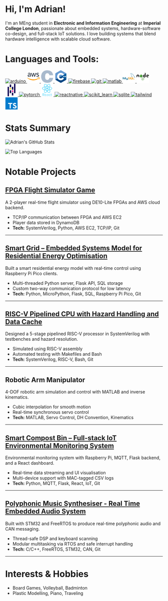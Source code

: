 # Hi, I'm Adrian!

I'm an MEng student in **Electronic and Information Engineering** at **Imperial College London**, passionate about embedded systems, hardware-software co-design, and full-stack IoT solutions. I love building systems that blend hardware intelligence with scalable cloud software.

# Languages and Tools:
<p align="left"> <a href="https://www.arduino.cc/" target="_blank" rel="noreferrer"> <img src="https://cdn.worldvectorlogo.com/logos/arduino-1.svg" alt="arduino" width="40" height="40"/> </a> <a href="https://aws.amazon.com" target="_blank" rel="noreferrer"> <img src="https://raw.githubusercontent.com/devicons/devicon/master/icons/amazonwebservices/amazonwebservices-original-wordmark.svg" alt="aws" width="40" height="40"/> </a> <a href="https://www.cprogramming.com/" target="_blank" rel="noreferrer"> <img src="https://raw.githubusercontent.com/devicons/devicon/master/icons/c/c-original.svg" alt="c" width="40" height="40"/> </a> <a href="https://www.w3schools.com/cpp/" target="_blank" rel="noreferrer"> <img src="https://raw.githubusercontent.com/devicons/devicon/master/icons/cplusplus/cplusplus-original.svg" alt="cplusplus" width="40" height="40"/> </a> <a href="https://firebase.google.com/" target="_blank" rel="noreferrer"> <img src="https://www.vectorlogo.zone/logos/firebase/firebase-icon.svg" alt="firebase" width="40" height="40"/> </a> <a href="https://git-scm.com/" target="_blank" rel="noreferrer"> <img src="https://www.vectorlogo.zone/logos/git-scm/git-scm-icon.svg" alt="git" width="40" height="40"/> </a> <a href="https://www.mathworks.com/" target="_blank" rel="noreferrer"> <img src="https://upload.wikimedia.org/wikipedia/commons/2/21/Matlab_Logo.png" alt="matlab" width="40" height="40"/> </a> <a href="https://www.mysql.com/" target="_blank" rel="noreferrer"> <img src="https://raw.githubusercontent.com/devicons/devicon/master/icons/mysql/mysql-original-wordmark.svg" alt="mysql" width="40" height="40"/> </a> <a href="https://nodejs.org" target="_blank" rel="noreferrer"> <img src="https://raw.githubusercontent.com/devicons/devicon/master/icons/nodejs/nodejs-original-wordmark.svg" alt="nodejs" width="40" height="40"/> </a> <a href="https://pandas.pydata.org/" target="_blank" rel="noreferrer"> <img src="https://raw.githubusercontent.com/devicons/devicon/2ae2a900d2f041da66e950e4d48052658d850630/icons/pandas/pandas-original.svg" alt="pandas" width="40" height="40"/> </a> <a href="https://pytorch.org/" target="_blank" rel="noreferrer"> <img src="https://www.vectorlogo.zone/logos/pytorch/pytorch-icon.svg" alt="pytorch" width="40" height="40"/> </a> <a href="https://reactjs.org/" target="_blank" rel="noreferrer"> <img src="https://raw.githubusercontent.com/devicons/devicon/master/icons/react/react-original-wordmark.svg" alt="react" width="40" height="40"/> </a> <a href="https://reactnative.dev/" target="_blank" rel="noreferrer"> <img src="https://reactnative.dev/img/header_logo.svg" alt="reactnative" width="40" height="40"/> </a> <a href="https://scikit-learn.org/" target="_blank" rel="noreferrer"> <img src="https://upload.wikimedia.org/wikipedia/commons/0/05/Scikit_learn_logo_small.svg" alt="scikit_learn" width="40" height="40"/> </a> <a href="https://www.sqlite.org/" target="_blank" rel="noreferrer"> <img src="https://www.vectorlogo.zone/logos/sqlite/sqlite-icon.svg" alt="sqlite" width="40" height="40"/> </a> <a href="https://tailwindcss.com/" target="_blank" rel="noreferrer"> <img src="https://www.vectorlogo.zone/logos/tailwindcss/tailwindcss-icon.svg" alt="tailwind" width="40" height="40"/> </a> <a href="https://www.typescriptlang.org/" target="_blank" rel="noreferrer"> <img src="https://raw.githubusercontent.com/devicons/devicon/master/icons/typescript/typescript-original.svg" alt="typescript" width="40" height="40"/> </a> </p>

# Stats Summary

![Adrian's GitHub Stats](https://github-readme-stats.vercel.app/api?username=adrianyk&show_icons=true&locale=en&hide_rank=true)

![Top Languages](https://github-readme-stats.vercel.app/api/top-langs?username=adrianyk&show_icons=true&locale=en&layout=compact)

# Notable Projects

## [FPGA Flight Simulator Game](https://github.com/lolzio5/theflyingproject)
A 2-player real-time flight simulator using DE10-Lite FPGAs and AWS cloud backend.  
- TCP/IP communication between FPGA and AWS EC2  
- Player data stored in DynamoDB  
- **Tech:** SystemVerilog, Python, AWS EC2, TCP/IP, Git

---

## [Smart Grid – Embedded Systems Model for Residential Energy Optimisation](https://github.com/keeganleeenxu/PowerPuffGirls)
Built a smart residential energy model with real-time control using Raspberry Pi Pico clients.  
- Multi-threaded Python server, Flask API, SQL storage  
- Custom two-way communication protocol for low latency  
- **Tech:** Python, MicroPython, Flask, SQL, Raspberry Pi Pico, Git

---

## [RISC-V Pipelined CPU with Hazard Handling and Data Cache](https://github.com/Bennybenassius/RV32I-Team15)
Designed a 5-stage pipelined RISC-V processor in SystemVerilog with testbenches and hazard resolution.  
- Simulated using RISC-V assembly  
- Automated testing with Makefiles and Bash  
- **Tech:** SystemVerilog, RISC-V, Bash, Git

---

## Robotic Arm Manipulator
4-DOF robotic arm simulation and control with MATLAB and inverse kinematics.  
- Cubic interpolation for smooth motion  
- Real-time synchronous servo control  
- **Tech:** MATLAB, Servo Control, DH Convention, Kinematics

---

## [Smart Compost Bin – Full-stack IoT Environmental Monitoring System](https://github.com/adrianyk/Smart_Compost_Bin)
Environmental monitoring system with Raspberry Pi, MQTT, Flask backend, and a React dashboard.  
- Real-time data streaming and UI visualisation  
- Multi-device support with MAC-tagged CSV logs  
- **Tech:** Python, MQTT, Flask, React, IoT, Git

---

## [Polyphonic Music Synthesiser - Real Time Embedded Audio System](https://github.com/adrianyk/ES_CW2_Music_Synthesiser)
Built with STM32 and FreeRTOS to produce real-time polyphonic audio and CAN messaging.  
- Thread-safe DSP and keyboard scanning  
- Modular multitasking via RTOS and safe interrupt handling  
- **Tech:** C/C++, FreeRTOS, STM32, CAN, Git

---

# Interests & Hobbies

- Board Games, Volleyball, Badminton
- Plastic Modelling, Piano, Traveling
